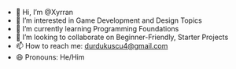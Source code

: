 - 👋 Hi, I’m @Xyrran
- 👀 I’m interested in Game Development and Design Topics
- 🌱 I’m currently learning Programming Foundations
- 💞️ I’m looking to collaborate on Beginner-Friendly, Starter Projects
- 📫 How to reach me: durdukuscu4@gmail.com
- 😄 Pronouns: He/Him


<!---
Xyrran/Xyrran is a ✨ special ✨ repository because its `README.md` (this file) appears on your GitHub profile.
You can click the Preview link to take a look at your changes.
--->
